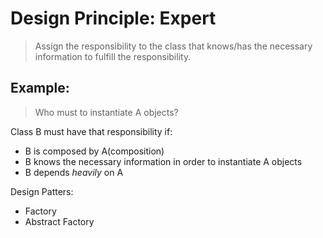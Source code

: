 # Design Principle: Expert

> Assign the responsibility to the class that knows/has the necessary information to fulfill the responsibility.

## Example: 
> Who must to instantiate A objects? 

Class B must have that responsibility if:
* B is composed by A(composition)
* B knows the necessary information in order to instantiate A objects
* B depends *heavily* on A

Design Patters:
* Factory
* Abstract Factory